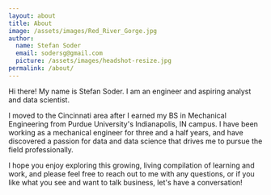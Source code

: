 ```yaml
---
layout: about
title: About
image: /assets/images/Red_River_Gorge.jpg
author:
  name: Stefan Soder
  email: sodersg@gmail.com
  picture: /assets/images/headshot-resize.jpg
permalink: /about/
---
```


Hi there! My name is Stefan Soder. I am an engineer and aspiring analyst and data scientist.


I moved to the Cincinnati area after I earned my BS in Mechanical Engineering from Purdue University's Indianapolis, IN campus. I have been working as a mechanical engineer for three and a half years, and have discovered a passion for data and data science that drives me to pursue the field professionally.


I hope you enjoy exploring this growing, living compilation of learning and work, and please feel free to reach out to me with any questions, or if you like what you see and want to talk business, let's have a conversation!
